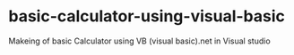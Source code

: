 # basic-calculator-using-visual-basic
Makeing of basic Calculator using VB (visual basic).net in Visual studio
